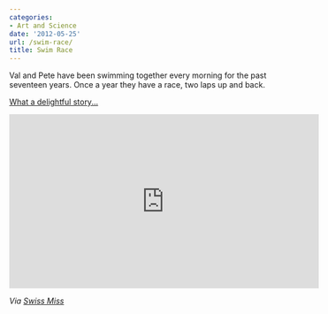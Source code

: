 ```yaml
---
categories:
- Art and Science
date: '2012-05-25'
url: /swim-race/
title: Swim Race
---
```


Val and Pete have been swimming together every morning for the past seventeen years. Once a year they have a race, two laps up and back.

<a href="https://vimeo.com/36896558">What a delightful story...</a>

<div class="fluid-vids"><iframe class="alignc" src="https://player.vimeo.com/video/36896558" width="560" height="315" frameborder="0" webkitAllowFullScreen mozallowfullscreen allowFullScreen></iframe></div>

<em>Via <a href="http://www.swiss-miss.com/2012/05/link-pack.html">Swiss Miss</a></em>